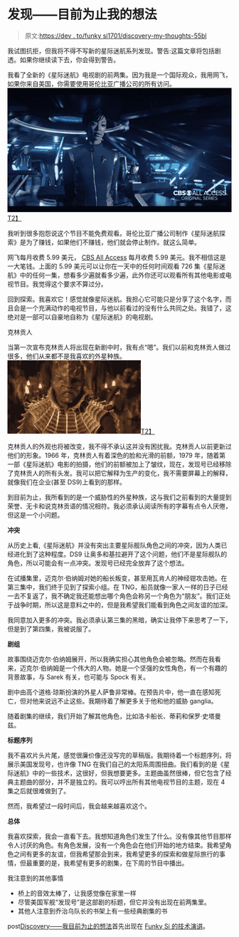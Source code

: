 # 发现——目前为止我的想法

> 原文:[https://dev . to/funky si1701/discovery-my-thoughts-55bl](https://dev.to/funkysi1701/discovery-my-thoughts-so-far-55bl)

我试图抗拒，但我将不得不写新的星际迷航系列发现。警告:这篇文章将包括剧透。如果你继续读下去，你会得到警告。

我看了全新的《星际迷航》电视剧的前两集。因为我是一个国际观众，我用网飞，如果你来自美国，你需要使用哥伦比亚广播公司的所有访问。[![](img/cfc4e367f84955df951acbb997affc14.png)T2】](https://res.cloudinary.com/practicaldev/image/fetch/s--ekXMGDQK--/c_limit%2Cf_auto%2Cfl_progressive%2Cq_auto%2Cw_880/https://i0.wp.com/www.funkysi1701.com/wp-content/uploads/2017/05/DAD0hTKUAAAUkTP.jpg%3Fresize%3D662%252C366%26ssl%3D1)

我听到很多抱怨说这个节目不能免费观看。哥伦比亚广播公司制作《星际迷航探索》是为了赚钱，如果他们不赚钱，他们就会停止制作。就这么简单。

网飞每月收费 5.99 美元， [CBS All Access](https://www.cbs.com/all-access/) 每月收费 5.99 美元。我不相信这是一大笔钱。上面的 5.99 美元可以让你在一天中的任何时间观看 726 集《星际迷航》中的任何一集，想看多少遍就看多少遍，此外你还可以观看所有其他电影或电视节目。我觉得这个要求不算过分。

回到探索。我喜欢它！感觉就像星际迷航。我担心它可能只是分享了这个名字，而且会是一个充满动作的电视节目，与他以前看过的没有什么共同之处。我错了，这绝对是一部可以自豪地自称为《星际迷航》的电视剧。

克林贡人

当第一次宣布克林贡人将出现在新剧中时，我有点“嗯”。我们以前和克林贡人做过很多，他们从来都不是我喜欢的外星种族。[![](img/b3f06eba002989f8a91755aab66e8e62.png)T2】](https://res.cloudinary.com/practicaldev/image/fetch/s--64WGdEba--/c_limit%2Cf_auto%2Cfl_progressive%2Cq_auto%2Cw_880/https://i0.wp.com/www.funkysi1701.com/wp-content/uploads/2017/09/star-trek-discovery-klingons-1002567-1280x0.jpg%3Fresize%3D300%252C165%26ssl%3D1)

克林贡人的外观也将被改变，我不得不承认这并没有困扰我。克林贡人以前更新过他们的形象。1966 年，克林贡人有着深色的脸和光滑的前额，1979 年，随着第一部《星际迷航》电影的拍摄，他们的前额被加上了皱纹，现在，发现号已经移除了克林贡人的所有头发。我可以把它解释为生产的变化，我不需要屏幕上的解释，就像我们在企业(甚至 DS9)上看到的那样。

到目前为止，我所看到的是一个威胁性的外星种族，这与我们之前看到的大量提到荣誉、无卡和说克林贡语的情况相符。我必须承认阅读所有的字幕有点令人厌倦，但这是一个小问题。

**冲突**

从历史上看,《星际迷航》并没有突出主要星际舰队角色之间的冲突，因为人类已经进化到了这种程度。DS9 让奥多和基拉避开了这个问题，他们不是星际舰队的角色，所以可能会有一点冲突。发现号已经完全放弃了这个想法。

在试播集里，迈克尔·伯纳姆对她的船长叛变，甚至用瓦肯人的神经钳攻击她。在第三集中，我们终于见到了探索小组。在 TNG，船员就像一家人一样的日子已经一去不复返了，我不确定我还能想出哪个角色会称另一个角色为“朋友”。我们正处于战争时期，所以这是意料之中的，但是我希望我们能看到角色之间友谊的加深。

我同意加入更多的冲突。我必须承认第三集的黑暗，确实让我停下来思考了一下，但是到了第四集，我被说服了。

**剧组**

故事围绕迈克尔·伯纳姆展开，所以我确实担心其他角色会被忽略。然而在我看来，迈克尔·伯纳姆是一个伟大的人物。她是一个坚强的女性角色，有一个有趣的背景故事，与 Sarek 有关，也可能与 Spock 有关。

剧中由高个道格·琼斯扮演的外星人萨鲁非常棒。在预告片中，他一直在感知死亡，但对他来说远不止这些。我期待着了解更多关于他和他的威胁 ganglia。

随着剧集的继续，我们开始了解其他角色，比如洛卡船长、蒂莉和保罗·史塔曼兹。

**标题序列**

我不喜欢片头片尾，感觉很廉价像还没写完的草稿版。我期待着一个标题序列，将展示美国发现号，也许像 TNG 在我们自己的太阳系周围扭曲。我们看到的是《星际迷航》中的一些技术，这很好，但我想要更多。主题曲虽然很棒，但它包含了经典主题曲的部分，并不是独立的。我可以哼出所有其他电视节目的主题，现在 4 集之后就很难做到了。

然而，我希望过一段时间后，我会越来越喜欢这个。

**总体**

我喜欢探索，我会一直看下去。我想知道角色们发生了什么。没有像其他节目那样令人讨厌的角色。有角色发展，没有一个角色会在他们开始的地方结束。我希望角色之间有更多的友谊，但我希望那会到来，我希望更多的探索和做星际旅行的事情，但最重要的是，我希望有更多的剧集，在下周的节目中播出。

我注意到的其他事情

*   桥上的音效太棒了，让我感觉像在家里一样
*   尽管美国军舰“发现号”是这部剧的标题，但它并没有出现在前两集里。
*   其他人注意到乔治乌队长的书架上有一些经典剧集的书

post[Discovery——我目前为止的想法](https://www.funkysi1701.com/2017/10/10/discovery-thoughts-far/)首先出现在 [Funky Si 的技术演讲](https://www.funkysi1701.com)。